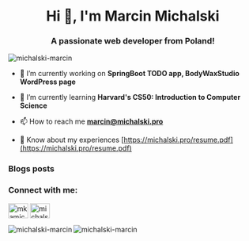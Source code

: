 
<h1 align="center">Hi 👋, I'm Marcin Michalski</h1>
<h3 align="center">A passionate web developer from Poland!</h3>

<p align="left"> <img src="https://komarev.com/ghpvc/?username=michalski-marcin&label=Profile%20views&color=0e75b6&style=flat" alt="michalski-marcin" /> </p>

- 🔭 I’m currently working on **SpringBoot TODO app, BodyWaxStudio WordPress page**

- 🌱 I’m currently learning **Harvard's CS50: Introduction to Computer Science**

- 📫 How to reach me **marcin@michalski.pro**

- 📄 Know about my experiences [https://michalski.pro/resume.pdf](https://michalski.pro/resume.pdf)

### Blogs posts
<!-- BLOG-POST-LIST:START -->
<!-- BLOG-POST-LIST:END -->

<h3 align="left">Connect with me:</h3>
<p align="left">
<a href="https://twitter.com/mkamichalski" target="blank"><img align="center" src="https://raw.githubusercontent.com/rahuldkjain/github-profile-readme-generator/master/src/images/icons/Social/twitter.svg" alt="mkamichalski" height="30" width="40" /></a>
<a href="https://linkedin.com/in/michalski-marcin" target="blank"><img align="center" src="https://raw.githubusercontent.com/rahuldkjain/github-profile-readme-generator/master/src/images/icons/Social/linked-in-alt.svg" alt="michalski-marcin" height="30" width="40" /></a>
</p>

</p>

<p><img align="left" src="https://github-readme-stats.vercel.app/api/top-langs?username=michalski-marcin&show_icons=true&locale=en&layout=compact&theme=github_dark_dimmed&border_radius=1&border_color=555555" alt="michalski-marcin" /></p>


<p><img align="center" src="https://github-readme-streak-stats.herokuapp.com/?user=michalski-marcin&theme=github_dark_dimmed&border_radius=1&border=555555" alt="michalski-marcin" /></p>
